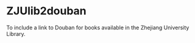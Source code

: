 # ZJUlib2douban
To include a link to Douban for books available in the Zhejiang University Library.
